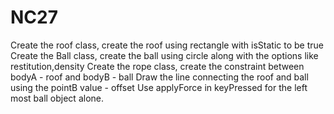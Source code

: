 # NC27
Create the roof class, create the roof using rectangle with isStatic to be true
Create the Ball class, create the ball using circle along with the options like restitution,density
Create the rope class, create the constraint between bodyA - roof and bodyB - ball 
Draw the line connecting the roof and ball using the pointB value - offset
Use applyForce in keyPressed for the left most ball object alone.
